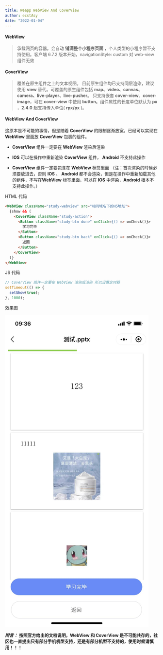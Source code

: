 ```yaml
---
title: Weapp WebView And CoverView
author: ecstAsy
date: "2022-01-04"
---
```


#### **WebView**

> 承载网页的容器。会自动 **铺满整个小程序页面** ，个人类型的小程序暂不支持使用。客户端 6.7.2 版本开始，navigationStyle: custom 对 web-view 组件无效

#### **CoverView**

> 覆盖在原生组件之上的文本视图。 目前原生组件均已支持同层渲染，建议使用 **view** 替代。可覆盖的原生组件包括 **map、video、canvas、camera、live-player、live-pusher**。 只支持嵌套 **cover-view**、**cover-image**，可在 **cover-view** 中使用 **button**。组件属性的长度单位默认为 **px** ，**2.4.0** 起支持传入单位( **rpx/px** )。

#### **WebView And CoverView**

这原本是不可能的事情，但是随着 **CoverView** 的限制逐渐放宽，已经可以实现在 **WebView** 里面放 **CoverView** 包裹的组件。

- **CoverView** 组件一定要在 **WebView** 渲染后渲染

- **IOS** 可以在操作中重新渲染 **CoverView** 组件， **Android** 不支持此操作

- **CoverView** 组件一定要包含在 **WebView** 标签里面 （注：首次渲染的时候必须要放进去，否则 **IOS** 、 **Android** 都不会渲染，但是在操作中重新加载其他的组件，不写在**WebView** 标签里面，可以在 **IOS** 中渲染，**Android** 根本不支持此操作。）

HTML 代码

```html
<WebView className="study-webview" src="相同域名下的H5地址">
  {show && (
    <CoverView className="study-action">
      <Button className="study-btn done" onClick={() => onCheck()}>
        学习完毕
      </Button>
      <Button className="study-btn back" onClick={() => onCheck()}>
        返回
      </Button>
    </CoverView>
  )}
</WebView>
```

JS 代码

```js
// CoverView 组件一定要在 WebView 渲染后渲染 所以设置定时器
setTimeout(() => {
  setShow(true);
}, 1000);
```

效果图

![WebView 嵌套 CoverView](../../assets/WebView-CoverView.jpg)

**_附言：_** **按照官方给出的文档说明，WebView 和 CoverView 是不可能共存的，社区也一直提出只有部分手机机型支持，还是有部分机型不支持的，使用时候请慎用！！！**
